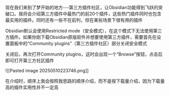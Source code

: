 现在我们来到了梦开始的地方---第三方插件社区，让Obsidian功能得到飞跃的突破口。我将会介绍第三方插件中最热门的前20个插件，这些热门插件同时也包含最实用的插件。同时还有一些不在前列，但在某些场景下很有用的插件

Obsidian默认会使用Restricted mode（安全模式），在这个模式下无法使用第三方插件。如果你刚下载Obsidian原版软件并想要使用第三方插件，需要首先在设置面板中的“Community plugins”（第三方插件社区）部分关闭安全模式


关闭后，再次打开Community plugins，这时会出现一个“Browse”按钮，点击后即可打开第三方社区插件

![[Pasted image 20250510223746.png]]

在介绍时，顺序上我会按照我思路的顺序介绍，而不是按下载量介绍，因为下载量高的插件实用性并不一定高



